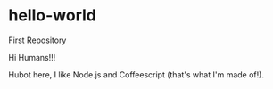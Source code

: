 # hello-world
First Repository

Hi Humans!!!

Hubot here, I like Node.js and Coffeescript (that's what I'm made of!).
